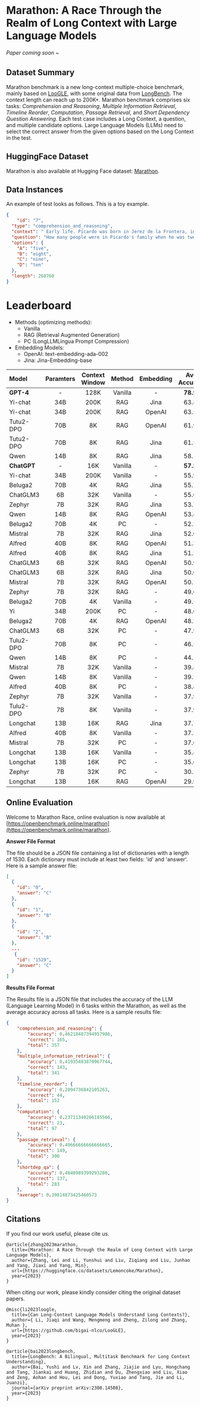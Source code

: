 # Marathon: A Race Through the Realm of Long Context with Large Language Models

###### Paper coming soon ~

## Dataset Summary

Marathon benchmark is a new long-context multiple-choice benchmark, mainly based on [LooGLE](https://github.com/bigai-nlco/LooGLE), with some original data from [LongBench](https://github.com/THUDM/LongBench). The context length can reach up to 200K+. Marathon benchmark comprises six tasks: *Comprehension and Reasoning*, *Multiple Information Retrieval*, *Timeline Reorder*, *Computation*, *Passage Retrieval*, and *Short Dependency Question Answering*. Each test case includes a Long Context, a question, and multiple candidate options. Large Language Models (LLMs) need to select the correct answer from the given options based on the Long Context in the test.



## HuggingFace Dataset

Marathon is also available at Hugging Face dataset: [Marathon](https://huggingface.co/datasets/Lemoncoke/Marathon).



## Data Instances

An example of test looks as follows. This is a toy example.

```json
{
	"id": "7",
  "type": "comprehension_and_reasoning",
  "context": " Early life. Picardo was born in Jerez de la Frontera, in the Province of Cádiz in Andalucía, Spain on 18 June 1919. His father was Alvaro Picardo de Celis and his mother's family name was Castellón. He had four brothers, one of whom died in infancy. His father died in 1929 when Picardo was ten years old. With his mother and his brothers he moved to Madrid, Spain. [Truncated for display purpose] ",
  "question": "How many people were in Picardo's family when he was twelve?",
  "options": {
    "A": "five",
    "B": "eight",
    "C": "nine",
    "D": "ten"
  },
  "length": 268760
}
```



# Leaderboard

+ Methods (optimizing methods):
  + Vanilla
  + RAG (Retrieval Augmented Generation) 
  + PC (LongLLMLingua Prompt Compression)
+ Embedding Models:
  + OpenAI: text-embedding-ada-002
  + Jina: Jina-Embedding-base

|    Model     |Paramters | Context Window | Method | Embedding | Avg. Accuracy |
| :----------  |:----: | :----: | :----: | :-------: | :-----------: |
| **GPT-4**  | - | 128K  |  Vanilla   |   -    |     **78.59**     |
| Yi-chat  | 34B | 200K  |  RAG   |   Jina    |     63.81     |
| Yi-chat  | 34B | 200K  |  RAG   |  OpenAI   |     63.56     |
| Tutu2-DPO | 70B | 8K | RAG | OpenAI | 61.97 |
| Tutu2-DPO | 70B | 8K | RAG | Jina | 61.52 |
| Qwen | 14B | 8K | RAG | Jina |58.12|
| **ChatGPT** | - | 16K | Vanilla | - |**57.37**|
| Yi-chat  | 34B | 200K | Vanilla | - | 55.91 |
| Beluga2 | 70B | 4K | RAG | Jina |55.72|
| ChatGLM3  | 6B | 32K | Vanilla | - | 55.05 |
| Zephyr | 7B | 32K | RAG | Jina |53.79|
| Qwen | 14B | 8K | RAG | OpenAI |53.46|
| Beluga2 | 70B | 4K | PC | - |52.29|
| Mistral | 7B | 32K | RAG | Jina |52.04|
| Alfred | 40B | 8K | RAG | OpenAI |51.35|
| Alfred | 40B | 8K | RAG | Jina |51.24|
| ChatGLM3 | 6B | 32K | RAG | OpenAI |50.99|
| ChatGLM3 | 6B | 32K | RAG | Jina |50.60|
| Mistral | 7B | 32K | RAG | OpenAI |50.18|
| Zephyr | 7B | 32K | RAG | - |49.63|
| Beluga2  | 70B | 4K | Vanilla | - | 49.51 |
| Yi | 34B | 200K | PC | - |48.66|
| Beluga2 | 70B | 4K | RAG | OpenAI |48.24|
| ChatGLM3  | 6B | 32K | PC | - | 47.91 |
| Tulu2-DPO | 70B | 8K | PC | - |46.56|
| Qwen | 14B | 8K | PC | - |44.12|
| Mistral   | 7B | 32K | Vanilla | - | 39.81 |
| Qwen    | 14B | 8K | Vanilla | - | 39.27 |
| Alfred | 40B | 8K | PC | - |38.82|
| Zephyr    | 7B | 32K | Vanilla | - | 37.97 |
| Tulu2-DPO | 7B | 8K | Vanilla | - | 37.92 |
| Longchat | 13B | 16K | RAG | Jina |37.78|
| Alfred   | 40B | 8K | Vanilla | - | 37.31 |
| Mistral   | 7B | 32K | PC | - | 37.01 |
| Longchat | 13B | 16K | Vanilla | - | 35.87 |
| Longchat | 13B | 16K | PC | - | 35.61 |
| Zephyr    | 7B | 32K | PC | - | 30.23 |
| Longchat | 13B | 16K | RAG | OpenAI |29.95|



## Online Evaluation

Welcome to Marathon Race, online evaluation is now available at [https://openbenchmark.online/marathon](https://openbenchmark.online/marathon).

**Answer File Format**

The file should be a JSON file containing a list of dictionaries with a length of 1530. Each dictionary must include at least two fields: 'id' and 'answer'. Here is a sample answer file:

```json
[
  {
    "id": "0",
    "answer": "C"
  },
  {
    "id": "1",
    "answer": "B"
  },
  {
    "id": "2",
    "answer": "B"
  },
  ...
   {
    "id": "1529",
    "answer": "C"
  }
]
```

**Results File Format**

The Results file is a JSON file that includes the accuracy of the LLM (Language Learning Model) in 6 tasks within the Marathon, as well as the average accuracy across all tasks. Here is a sample results file:

```json
{
    "comprehension_and_reasoning": {
        "accuracy": 0.46218487394957986,
        "correct": 165,
        "total": 357
    },
    "multiple_information_retrieval": {
        "accuracy": 0.41935483870967744,
        "correct": 143,
        "total": 341
    },
    "timeline_reorder": {
        "accuracy": 0.2894736842105263,
        "correct": 44,
        "total": 152
    },
    "computation": {
        "accuracy": 0.23711340206185566,
        "correct": 23,
        "total": 97
    },
    "passage_retrieval": {
        "accuracy": 0.49666666666666665,
        "correct": 149,
        "total": 300
    },
    "shortdep_qa": {
        "accuracy": 0.4840989399293286,
        "correct": 137,
        "total": 283
    },
    "average": 0.39814873425460573
}
```



## Citations

If you find our work useful, please cite us.

```
@article{zhang2023marathon,
  title={Marathon: A Race Through the Realm of Long Context with Large Language Models},
  author={Zhang, Lei and Li, Yunshui and Liu, Ziqiang and Liu, Junhao and Yang, Jiaxi and Yang, Min},
  url={https://huggingface.co/datasets/Lemoncoke/Marathon},
  year={2023}
}
```

When citing our work, please kindly consider citing the original dataset papers.

```
@misc{li2023loogle,
  title={Can Long-Context Language Models Understand Long Contexts?},
  author={ Li, Jiaqi and Wang, Mengmeng and Zheng, Zilong and Zhang, Muhan },
  url={https://github.com/bigai-nlco/LooGLE},
  year={2023}
}
```

```
@article{bai2023longbench,
  title={LongBench: A Bilingual, Multitask Benchmark for Long Context Understanding},
  author={Bai, Yushi and Lv, Xin and Zhang, Jiajie and Lyu, Hongchang and Tang, Jiankai and Huang, Zhidian and Du, Zhengxiao and Liu, Xiao and Zeng, Aohan and Hou, Lei and Dong, Yuxiao and Tang, Jie and Li, Juanzi},
  journal={arXiv preprint arXiv:2308.14508},
  year={2023}
}
```

